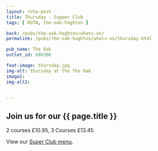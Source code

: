 ```yaml
---
layout: rotw-post
title: Thursday - Supper Club
tags: [ ROTW, the-oak-hoghton ]

back: /pubs/the-oak-hoghton/whats-on/
permalink: /pubs/the-oak-hoghton/whats-on/thursday.html

pub_name: The Oak
outlet_id: 680306

feat-image: thursday.jpg
img-alt: thursday at the The Oak
image2:
img-alt2:


---
```


<h2>Join us for our {{ page.title }}</h2>
<p>2 courses £10.95, 3 Courses £13.45</p>

View our <a href="/pubs/the-oak-hoghton/food-and-drink/supper-club.html">Super Club menu</a>.

